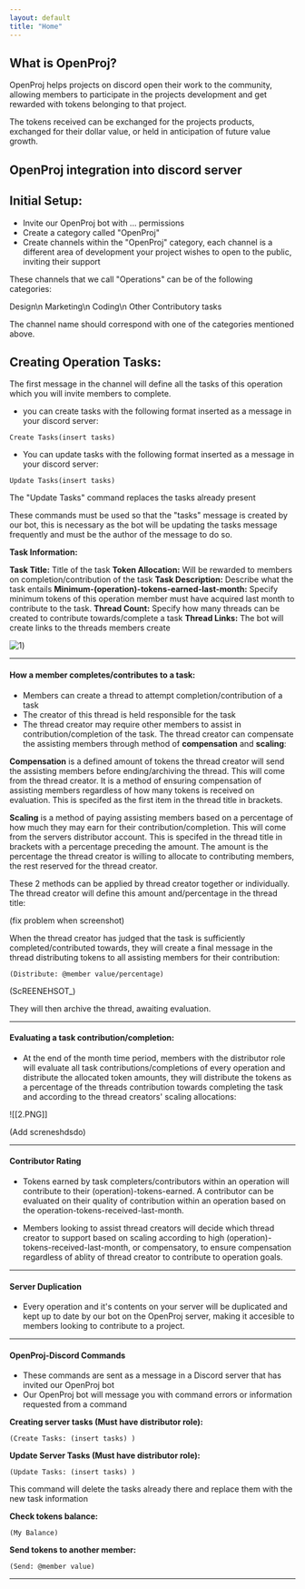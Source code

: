 ```yaml
---
layout: default
title: "Home"
---
```


## What is OpenProj?

OpenProj helps projects on discord open their work to the community, allowing members to participate in the projects development and get rewarded with tokens belonging to that project.

The tokens received can be exchanged for the projects products, exchanged for their dollar value, or held in anticipation of future value growth.

## OpenProj integration into discord server
## Initial Setup:

- Invite our OpenProj bot with ... permissions 
- Create a category called "OpenProj" 
- Create channels within the "OpenProj" category, each channel is a different area of development your project wishes to open to the public, inviting their support

These channels that we call "Operations" can be of the following categories: 

Design\n
Marketing\n
Coding\n
Other Contributory tasks

The channel name should correspond with one of the categories mentioned above.

## Creating Operation Tasks:

The first message in the channel will define all the tasks of this operation which you will invite members to complete.

- you can create tasks with the following format inserted as a message in your discord server:

```
Create Tasks(insert tasks)
```

- You can update tasks with the following format inserted as a message in your discord server:

```
Update Tasks(insert tasks)
```

The "Update Tasks" command replaces the tasks already present

These commands must be used so that the "tasks" message is created by our bot, this is necessary as the bot will be updating the tasks message frequently and must be the author of the message to do so.

**Task Information:**

**Task Title:** Title of the task
**Token Allocation:** Will be rewarded to members on completion/contribution of the task
**Task Description:** Describe what the task entails
**Minimum-(operation)-tokens-earned-last-month:** Specify minimum tokens of this operation member must have acquired last month to contribute to the task.
**Thread Count:** Specify how many threads can be created to contribute towards/complete a task
**Thread Links:** The bot will create links to the threads members create

![1](/assets/1.jpg))

---

#### How a member completes/contributes to a task:

- Members can create a thread to attempt completion/contribution of a task
- The creator of this thread is held responsible for the task
- The thread creator may require other members to assist in contribution/completion of the task. The thread creator can compensate the assisting members through method of **compensation** and **scaling**:

**Compensation** is a defined amount of tokens the thread creator will send the assisting members before ending/archiving the thread. This will come from the thread creator. It is a method of ensuring compensation of assisting members regardless of how many tokens is received on evaluation. This is specifed as the first item in the thread title in brackets.

**Scaling** is a method of paying assisting members based on a percentage of how much they may earn for their contribution/completion. This will come from the servers distributor account. This is specifed in the thread title in brackets with a percentage preceding the amount. The amount is the percentage the thread creator is willing to allocate to contributing members, the rest reserved for the thread creator.

These 2 methods can be applied by thread creator together or individually. The thread creator will define this amount and/percentage in the thread title:


(fix problem when screenshot)

When the thread creator has judged that the task is sufficiently completed/contributed towards, they will create a final message in the thread distributing tokens to all assisting members for their contribution:

```
(Distribute: @member value/percentage)
```

(ScREENEHSOT_)

They will then archive the thread, awaiting evaluation. 


---

#### Evaluating a task contribution/completion:

- At the end of the month time period, members with the distributor role will evaluate all task contributions/completions of every operation and distribute the allocated token amounts, they will distribute the tokens as a percentage of the threads contribution towards completing the task and according to the thread creators' scaling allocations:

![[2.PNG]]

(Add screneshdsdo)

---

#### Contributor Rating

- Tokens earned by task completers/contributors within an operation will contribute to their (operation)-tokens-earned. A contributor can be evaluated on their quality of contribution within an operation based on the operation-tokens-received-last-month. 

- Members looking to assist thread creators will decide which thread creator to support based on scaling according to high (operation)-tokens-received-last-month, or compensatory, to ensure compensation regardless of ablity of thread creator to contribute to operation goals. 

---

#### Server Duplication

- Every operation and it's contents on your server will be duplicated and kept up to date by our bot on the OpenProj server, making it accesible to members looking to contribute to a project. 



---
#### OpenProj-Discord Commands
- These commands are sent as a message in a Discord server that has invited our OpenProj bot
- Our OpenProj bot will message you with command errors or information requested from a command


**Creating server tasks (Must have distributor role):**

```
(Create Tasks: (insert tasks) )
```

**Update Server Tasks (Must have distributor role):**

```
(Update Tasks: (insert tasks) )
```

This command will delete the tasks already there and replace them with the new task information

**Check tokens balance:**

```
(My Balance)
```

**Send tokens to another member:**

```
(Send: @member value)
```

___
